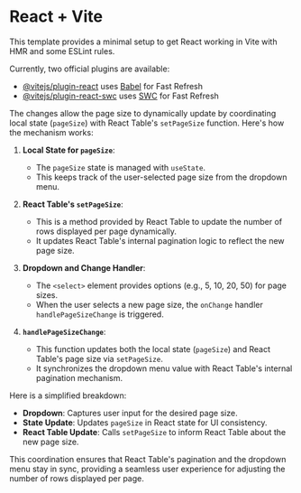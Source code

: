 # React + Vite

This template provides a minimal setup to get React working in Vite with HMR and some ESLint rules.

Currently, two official plugins are available:

- [@vitejs/plugin-react](https://github.com/vitejs/vite-plugin-react/blob/main/packages/plugin-react/README.md) uses [Babel](https://babeljs.io/) for Fast Refresh
- [@vitejs/plugin-react-swc](https://github.com/vitejs/vite-plugin-react-swc) uses [SWC](https://swc.rs/) for Fast Refresh

The changes allow the page size to dynamically update by coordinating local state (`pageSize`) with React Table's `setPageSize` function. Here's how the mechanism works:

1. **Local State for `pageSize`**:

   - The `pageSize` state is managed with `useState`.
   - This keeps track of the user-selected page size from the dropdown menu.

2. **React Table's `setPageSize`**:

   - This is a method provided by React Table to update the number of rows displayed per page dynamically.
   - It updates React Table's internal pagination logic to reflect the new page size.

3. **Dropdown and Change Handler**:

   - The `<select>` element provides options (e.g., 5, 10, 20, 50) for page sizes.
   - When the user selects a new page size, the `onChange` handler `handlePageSizeChange` is triggered.

4. **`handlePageSizeChange`**:
   - This function updates both the local state (`pageSize`) and React Table's page size via `setPageSize`.
   - It synchronizes the dropdown menu value with React Table's internal pagination mechanism.

Here is a simplified breakdown:

- **Dropdown**: Captures user input for the desired page size.
- **State Update**: Updates `pageSize` in React state for UI consistency.
- **React Table Update**: Calls `setPageSize` to inform React Table about the new page size.

This coordination ensures that React Table's pagination and the dropdown menu stay in sync, providing a seamless user experience for adjusting the number of rows displayed per page.
